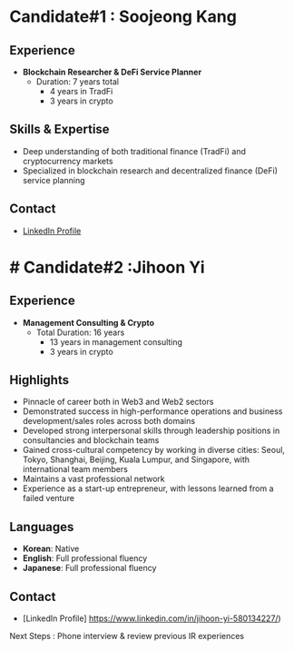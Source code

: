 # Candidate#1 : Soojeong Kang

## Experience
- **Blockchain Researcher & DeFi Service Planner**
  - Duration: 7 years total
    - 4 years in TradFi
    - 3 years in crypto

## Skills & Expertise
- Deep understanding of both traditional finance (TradFi) and cryptocurrency markets
- Specialized in blockchain research and decentralized finance (DeFi) service planning

## Contact
- [LinkedIn Profile](https://www.linkedin.com/in/soojeong-kang-aaa2b3136/)

# # Candidate#2 :Jihoon Yi

## Experience
- **Management Consulting & Crypto**
  - Total Duration: 16 years
    - 13 years in management consulting
    - 3 years in crypto

## Highlights
- Pinnacle of career both in Web3 and Web2 sectors
- Demonstrated success in high-performance operations and business development/sales roles across both domains
- Developed strong interpersonal skills through leadership positions in consultancies and blockchain teams
- Gained cross-cultural competency by working in diverse cities: Seoul, Tokyo, Shanghai, Beijing, Kuala Lumpur, and Singapore, with international team members
- Maintains a vast professional network
- Experience as a start-up entrepreneur, with lessons learned from a failed venture

## Languages
- **Korean**: Native
- **English**: Full professional fluency
- **Japanese**: Full professional fluency

## Contact
- [LinkedIn Profile] https://www.linkedin.com/in/jihoon-yi-580134227/)

Next Steps : Phone interview & review previous IR experiences

